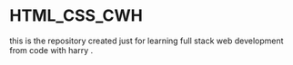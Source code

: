 # HTML_CSS_CWH
 this is the repository created just for learning full stack web development from code with harry .
